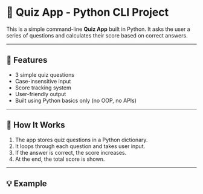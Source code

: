 # 🧠 Quiz App - Python CLI Project

This is a simple command-line **Quiz App** built in Python. It asks the user a series of questions and calculates their score based on correct answers.

---

## 📌 Features

- 3 simple quiz questions
- Case-insensitive input
- Score tracking system
- User-friendly output
- Built using Python basics only (no OOP, no APIs)

---

## 🧪 How It Works

1. The app stores quiz questions in a Python dictionary.
2. It loops through each question and takes user input.
3. If the answer is correct, the score increases.
4. At the end, the total score is shown.

---

## 💡 Example

